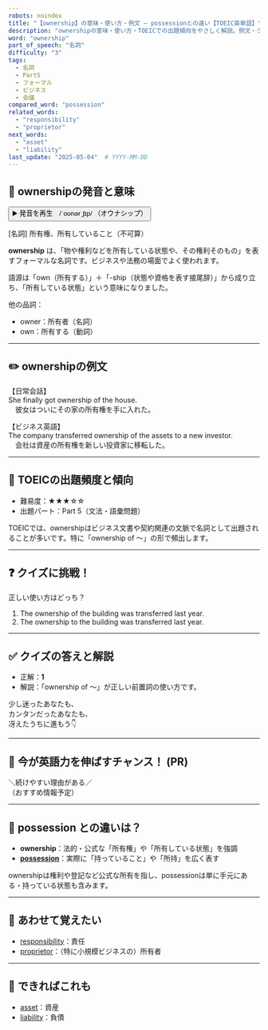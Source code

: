 ```yaml
---
robots: noindex
title: "【ownership】の意味・使い方・例文 ― possessionとの違い【TOEIC英単語】"
description: "ownershipの意味・使い方・TOEICでの出題傾向をやさしく解説。例文・クイズ付きでpossessionとの違いもわかりやすく学べます。"
word: "ownership"
part_of_speech: "名詞"
difficulty: "3"
tags:
  - 名詞
  - Part5
  - フォーマル
  - ビジネス
  - 会議
compared_word: "possession"
related_words:
  - "responsibility"
  - "proprietor"
next_words:
  - "asset"
  - "liability"
last_update: "2025-05-04"  # YYYY-MM-DD
---
```


## 🔰 ownershipの発音と意味

<button class="play-audio" onclick="playTTS('ownership')">
  <span class="play-audio-main">
    ▶️ 発音を再生　/ˈoʊnərˌʃɪp/
  </span>
  <span class="play-audio-sub">
    （オウナシップ）
  </span>
</button>

[名詞] 所有権、所有していること（不可算）

**ownership** は、「物や権利などを所有している状態や、その権利そのもの」を表すフォーマルな名詞です。ビジネスや法務の場面でよく使われます。

語源は「own（所有する）」＋「-ship（状態や資格を表す接尾辞）」から成り立ち、「所有している状態」という意味になりました。

他の品詞：  
- owner：所有者（名詞）
- own：所有する（動詞）

---

## ✏️ ownershipの例文

【日常会話】  
She finally got ownership of the house.  
　彼女はついにその家の所有権を手に入れた。

【ビジネス英語】  
The company transferred ownership of the assets to a new investor.  
　会社は資産の所有権を新しい投資家に移転した。

---

## 🎯 TOEICの出題頻度と傾向

- 難易度：★★★☆☆
- 出題パート：Part 5（文法・語彙問題）

TOEICでは、ownershipはビジネス文書や契約関連の文脈で名詞として出題されることが多いです。特に「ownership of ～」の形で頻出します。

---

## ❓ クイズに挑戦！

正しい使い方はどっち？

1. The ownership of the building was transferred last year.  
2. The ownership to the building was transferred last year.

---

## ✅ クイズの答えと解説

- 正解：**1**
- 解説：「ownership of ～」が正しい前置詞の使い方です。

少し迷ったあなたも、  
カンタンだったあなたも、  
冴えたうちに進もう👇️

---

## 🚀 今が英語力を伸ばすチャンス！ (PR)

<div class="info-center">
＼続けやすい理由がある／<br>  
（おすすめ情報予定）
</div>

---

## 🤔  possession との違いは？

- **ownership**：法的・公式な「所有権」や「所有している状態」を強調
- **[possession](/word/possession/)**：実際に「持っていること」や「所持」を広く表す

ownershipは権利や登記など公式な所有を指し、possessionは単に手元にある・持っている状態も含みます。

---

## 🧩 あわせて覚えたい

- [responsibility](/word/responsibility/)：責任
- [proprietor](/word/proprietor/)：（特に小規模ビジネスの）所有者

---

## 📖 できればこれも

- [asset](/word/asset/)：資産
- [liability](/word/liability/)：負債

<!-- cvid: aid48_bid49 -->
